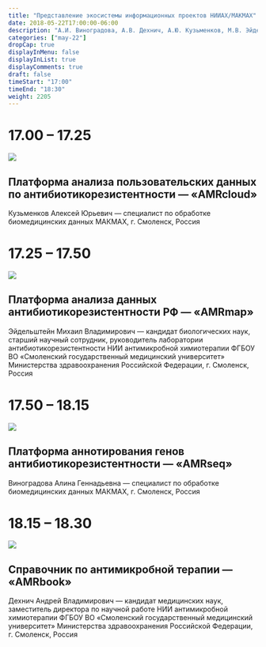 ```yaml
---
title: "Представление экосистемы информационных проектов НИИАХ/МАКМАХ"
date: 2018-05-22T17:00:00-06:00
description: "А.И. Виноградова, А.В. Дехнич, А.Ю. Кузьменков, М.В. Эйдельштейн"
categories: ["may-22"]
dropCap: true
displayInMenu: false
displayInList: true
displayComments: true
draft: false
timeStart: "17:00"
timeEnd: "18:30"
weight: 2205
---
```

<div class="card-container">
    <div class="event-card" >
        <div class="card-time-container-person">
            <h1>17.00 – 17.25</h1>
        </div>
        <div class="card-img-container-person">
            <picture>
                <img src="https://pp.userapi.com/c855332/v855332166/3ea9b/o9gamuoEDY4.jpg" class="card-img-person">
            </picture>
        </div>
        <div class="card-body-person">
            <h2 class="card-title">Платформа анализа пользовательских данных по антибиотикорезистентности — «AMRcloud»</h2>
            <p class="card-text">Кузьменков Алексей Юрьевич — специалист по обработке биомедицинских данных МАКМАХ, г. Смоленск, Россия</p>
        </div>
    </div>
    <div class="event-card" >
        <div class="card-time-container-person">
            <h1>17.25 – 17.50</h1>
        </div>
        <div class="card-img-container-person">
            <picture>
                <img src="https://pp.userapi.com/c855332/v855332166/3eaeb/q0gYiVYxMQ8.jpg" class="card-img-person">
            </picture>
        </div>
        <div class="card-body-person">
            <h2 class="card-title">Платформа анализа данных антибиотикорезистентности РФ — «AMRmap»</h2>
            <p class="card-text">Эйдельштейн Михаил Владимирович — кандидат биологических наук, старший научный сотрудник, руководитель лаборатории антибиотикорезистентности НИИ антимикробной химиотерапии ФГБОУ ВО «Смоленский государственный медицинский университет» Министерства здравоохранения Российской Федерации, г. Смоленск, Россия</p>
        </div>
    </div>
    <div class="event-card" >
        <div class="card-time-container-person">
            <h1>17.50 – 18.15</h1>
        </div>
        <div class="card-img-container-person">
            <picture>
                <img src="https://pp.userapi.com/c855332/v855332166/3eabb/wzvxZw3mJX4.jpg" class="card-img-person">
            </picture>
        </div>
        <div class="card-body-person">
            <h2 class="card-title">Платформа аннотирования генов антибиотикорезистентности — «AMRseq»</h2>
            <p class="card-text">Виноградова Алина Геннадьевна — специалист по обработке биомедицинских данных МАКМАХ, г. Смоленск, Россия</p>
        </div>
    </div>
    <div class="event-card" >
        <div class="card-time-container-person">
            <h1>18.15 – 18.30</h1>
        </div>
        <div class="card-img-container-person">
            <picture>
                <img src="https://pp.userapi.com/c855632/v855632477/3f55a/zuTAnxrFrwY.jpg" class="card-img-person">
            </picture>
        </div>
        <div class="card-body-person">
            <h2 class="card-title">Справочник по антимикробной терапии — «AMRbook»</h2>
            <p class="card-text">Дехнич Андрей Владимирович — кандидат медицинских наук, заместитель директора по научной работе НИИ антимикробной химиотерапии ФГБОУ ВО «Смоленский государственный медицинский университет» Министерства здравоохранения Российской Федерации, г. Смоленск, Россия</p>
        </div>
    </div>
</div>